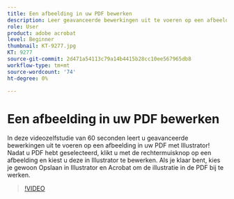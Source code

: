 ```yaml
---
title: Een afbeelding in uw PDF bewerken
description: Leer geavanceerde bewerkingen uit te voeren op een afbeelding in uw PDF met Illustrator
role: User
product: adobe acrobat
level: Beginner
thumbnail: KT-9277.jpg
KT: 9277
source-git-commit: 2d471a54113c79a14b4415b28cc10ee567965db8
workflow-type: tm+mt
source-wordcount: '74'
ht-degree: 0%

---
```


# Een afbeelding in uw PDF bewerken

In deze videozelfstudie van 60 seconden leert u geavanceerde bewerkingen uit te voeren op een afbeelding in uw PDF met Illustrator! Nadat u PDF hebt geselecteerd, klikt u met de rechtermuisknop op een afbeelding en kiest u deze in Illustrator te bewerken. Als je klaar bent, kies je gewoon Opslaan in Illustrator en Acrobat om de illustratie in de PDF bij te werken.

>[!VIDEO](https://video.tv.adobe.com/v/338277?hidetitle=true)
